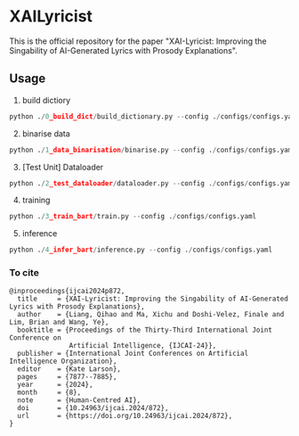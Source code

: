 # XAILyricist
This is the official repository for the paper "XAI-Lyricist: Improving the Singability of AI-Generated Lyrics with Prosody Explanations".

## Usage

1. build dictiory
```python
python ./0_build_dict/build_dictionary.py --config ./configs/configs.yaml
```

2. binarise data
```python
python ./1_data_binarisation/binarise.py --config ./configs/configs.yaml
```

3. [Test Unit] Dataloader
```python
python ./2_test_dataloader/dataloader.py --config ./configs/configs.yaml
```

4. training
```python
python ./3_train_bart/train.py --config ./configs/configs.yaml
```

5. inference
```python
python ./4_infer_bart/inference.py --config ./configs/configs.yaml
```


### To cite
```
@inproceedings{ijcai2024p872,
  title     = {XAI-Lyricist: Improving the Singability of AI-Generated Lyrics with Prosody Explanations},
  author    = {Liang, Qihao and Ma, Xichu and Doshi-Velez, Finale and Lim, Brian and Wang, Ye},
  booktitle = {Proceedings of the Thirty-Third International Joint Conference on
               Artificial Intelligence, {IJCAI-24}},
  publisher = {International Joint Conferences on Artificial Intelligence Organization},
  editor    = {Kate Larson},
  pages     = {7877--7885},
  year      = {2024},
  month     = {8},
  note      = {Human-Centred AI},
  doi       = {10.24963/ijcai.2024/872},
  url       = {https://doi.org/10.24963/ijcai.2024/872},
}
```